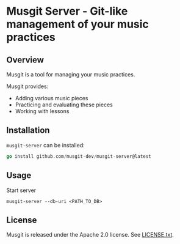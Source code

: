 # Musgit Server - Git-like management of your music practices

## Overview

Musgit is a tool for managing your music practices.

Musgit provides:

* Adding various music pieces
* Practicing and evaluating these pieces
* Working with lessons


## Installation

`musgit-server` can be installed:

```go
go install github.com/musgit-dev/musgit-server@latest
```


## Usage

Start server
```
musgit-server --db-uri <PATH_TO_DB>
```

## License

Musgit is released under the Apache 2.0 license. See [LICENSE.txt](LICENSE.txt).

